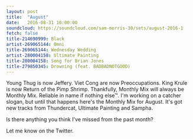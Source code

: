 ```yaml
---
layout: post
title:  "August"
date:   2016-08-31 10:00:00
soundcloud: https://soundcloud.com/sam-morris-30/sets/august-2016-1
fetch: false
title-214690999: Black
artist-269065144: Omni
title-269065144: Wednesday Wedding
artist-280004158: Ultimate Painting
title-280004158: Song for Brian Jones
title-279850345: Drowning (feat. BADBADNOTGOOD)
---
```


Young Thug is now Jeffery. Viet Cong are now Preoccupations. King Krule is now Return of the Pimp Shrimp. Thankfully, Monthly Mix will always be Monthly Mix. Reliable in name if nothing else&#8482;. I'm working on a catcher slogan, but until that happens here's the Monthly Mix for August. It's got new tracks from Thundercat, Ultimate Painting and Sampha. 

Is there anything you think I've missed from the past month?

Let me know on the Twitter.
